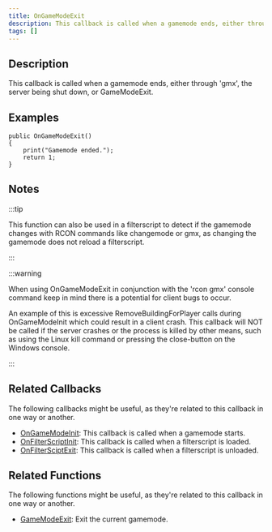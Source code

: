 ```yaml
---
title: OnGameModeExit
description: This callback is called when a gamemode ends, either through 'gmx', the server being shut down, or GameModeExit.
tags: []
---
```


## Description

This callback is called when a gamemode ends, either through 'gmx', the server being shut down, or GameModeExit.

## Examples

```pawn
public OnGameModeExit()
{
    print("Gamemode ended.");
    return 1;
}
```

## Notes

:::tip

This function can also be used in a filterscript to detect if the gamemode changes with RCON commands like changemode or gmx, as changing the gamemode does not reload a filterscript. 

:::

:::warning

When using OnGameModeExit in conjunction with the 'rcon gmx' console command keep in mind there is a potential for client bugs to occur.

An example of this is excessive RemoveBuildingForPlayer calls during OnGameModeInit which could result in a client crash. This callback will NOT be called if the server crashes or the process is killed by other means, such as using the Linux kill command or pressing the close-button on the Windows console.

:::

## Related Callbacks

The following callbacks might be useful, as they're related to this callback in one way or another. 

- [OnGameModeInit](OnGameModeInit): This callback is called when a gamemode starts.
- [OnFilterScriptInit](OnFilterScriptInit): This callback is called when a filterscript is loaded.
- [OnFilterSciptExit](OnFilterScriptExit): This callback is called when a filterscript is unloaded.

## Related Functions

The following functions might be useful, as they're related to this callback in one way or another. 

- [GameModeExit](../functions/GameModeExit): Exit the current gamemode.
